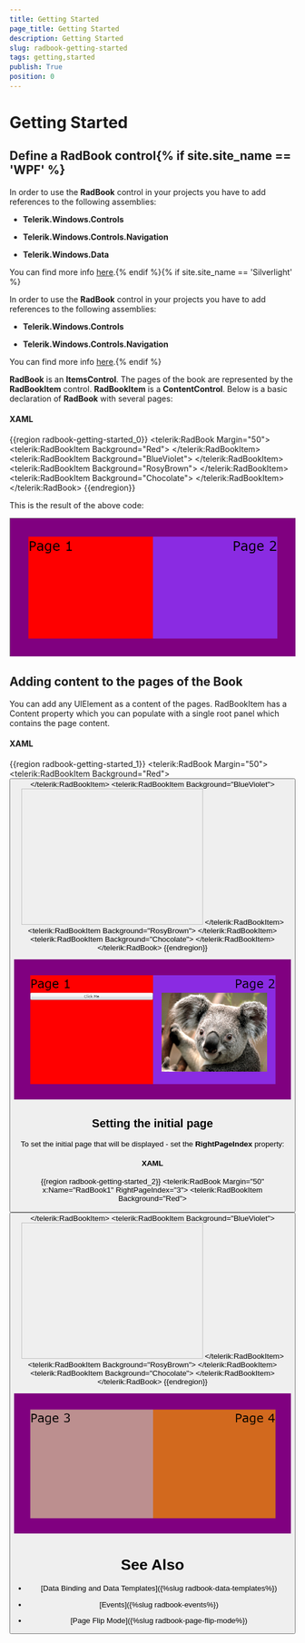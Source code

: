 ```yaml
---
title: Getting Started
page_title: Getting Started
description: Getting Started
slug: radbook-getting-started
tags: getting,started
publish: True
position: 0
---
```


# Getting Started



## Define a RadBook control{% if site.site_name == 'WPF' %}

>

In order to use the __RadBook__ control in your projects you have to add references to the following assemblies:

* __Telerik.Windows.Controls__

* __Telerik.Windows.Controls.Navigation__

* __Telerik.Windows.Data__

You can find more info [here](http://www.telerik.com/help/wpf/installation-installing-controls-dependencies-wpf.html).{% endif %}{% if site.site_name == 'Silverlight' %}

>



In order to use the __RadBook__ control in your projects you have to add references to the following assemblies:

* __Telerik.Windows.Controls__

* __Telerik.Windows.Controls.Navigation__

You can find more info [here](http://www.telerik.com/help/silverlight/installation-installing-controls-dependencies.html).{% endif %}

__RadBook__ is an __ItemsControl__. The pages of the book are represented by the __RadBookItem__ control. __RadBookItem__ is a __ContentControl__. Below is a basic declaration of __RadBook__ with several pages:

#### __XAML__

{{region radbook-getting-started_0}}
	<UserControl x:Class="SilverlightApplication11.MainPage"
	    xmlns="http://schemas.microsoft.com/winfx/2006/xaml/presentation" 
	    xmlns:x="http://schemas.microsoft.com/winfx/2006/xaml"
	    xmlns:telerik="http://schemas.telerik.com/2008/xaml/presentation">
	  <Grid x:Name="LayoutRoot" Background="Purple">
	        <telerik:RadBook Margin="50">
	            <telerik:RadBookItem Background="Red">
	                <TextBlock Text="Page 1" FontSize="36"/>
	            </telerik:RadBookItem>
	            <telerik:RadBookItem Background="BlueViolet">
	                <TextBlock Text="Page 2" HorizontalAlignment="Right" FontSize="36"/>
	            </telerik:RadBookItem>
	            <telerik:RadBookItem Background="RosyBrown">
	                <TextBlock Text="Page 3" FontSize="36"/>
	            </telerik:RadBookItem>
	            <telerik:RadBookItem Background="Chocolate">
	                <TextBlock Text="Page 4" HorizontalAlignment="Right" FontSize="36"/>
	            </telerik:RadBookItem>
	        </telerik:RadBook>
	    </Grid>
	</UserControl>
	{{endregion}}



This is the result of the above code:

![RadBook Getting Started - Step1](images/book_step1.png)

## Adding content to the pages of the Book

You can add any UIElement as a content of the pages. RadBookItem has a Content property which you can populate with a single root panel which contains the page content.

#### __XAML__

{{region radbook-getting-started_1}}
	<telerik:RadBook Margin="50">
	            <telerik:RadBookItem Background="Red">
	                <StackPanel>
	                    <TextBlock Text="Page 1" FontSize="36"/>
	                    <Button Content="Click Me"/>
	                </StackPanel>
	            </telerik:RadBookItem>
	            <telerik:RadBookItem Background="BlueViolet">
	                <StackPanel>
	                    <TextBlock Text="Page 2" HorizontalAlignment="Right" FontSize="36"/>
	                    <Image Source="Koala.jpg" Width="320" Height="240"/>
	                </StackPanel>
	            </telerik:RadBookItem>
	            <telerik:RadBookItem Background="RosyBrown">
	                <TextBlock Text="Page 3" FontSize="36"/>
	            </telerik:RadBookItem>
	            <telerik:RadBookItem Background="Chocolate">
	                <TextBlock Text="Page 4" HorizontalAlignment="Right" FontSize="36"/>
	            </telerik:RadBookItem>
	        </telerik:RadBook>
	{{endregion}}



![RadBook Getting Started - Step2](images/book_step2.png)

## Setting the initial page

To set the initial page that will be displayed - set the __RightPageIndex__ property:

#### __XAML__

{{region radbook-getting-started_2}}
	<telerik:RadBook Margin="50" x:Name="RadBook1" RightPageIndex="3">
	            <telerik:RadBookItem Background="Red">
	                <StackPanel>
	                    <TextBlock Text="Page 1" FontSize="36"/>
	                    <Button Content="Click Me"/>
	                </StackPanel>
	            </telerik:RadBookItem>
	            <telerik:RadBookItem Background="BlueViolet">
	                <StackPanel>
	                    <TextBlock Text="Page 2" HorizontalAlignment="Right" FontSize="36"/>
	                    <Image Source="Koala.jpg" Width="320" Height="240"/>
	                </StackPanel>
	            </telerik:RadBookItem>
	            <telerik:RadBookItem Background="RosyBrown">
	                <TextBlock Text="Page 3" FontSize="36"/>
	            </telerik:RadBookItem>
	            <telerik:RadBookItem Background="Chocolate">
	                <TextBlock Text="Page 4" HorizontalAlignment="Right" FontSize="36"/>
	            </telerik:RadBookItem>
	        </telerik:RadBook>
	{{endregion}}

![RadBook Getting Started - Step3](images/book_step3.png)

# See Also

 * [Data Binding and Data Templates]({%slug radbook-data-templates%})

 * [Events]({%slug radbook-events%})

 * [Page Flip Mode]({%slug radbook-page-flip-mode%})
